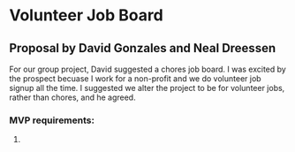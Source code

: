 # Volunteer Job Board

## Proposal by David Gonzales and Neal Dreessen

For our group project, David suggested a chores job board. I was excited by the prospect
becuase I work for a non-profit and we do volunteer job signup all the time. I
suggested we alter the project to be for volunteer jobs, rather than chores, and he agreed. 

### MVP requirements:

1. 

